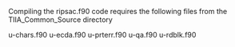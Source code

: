 Compiling the ripsac.f90 code requires the following files 
from the TIIA_Common_Source directory

u-chars.f90
u-ecda.f90
u-prterr.f90
u-qa.f90
u-rdblk.f90
